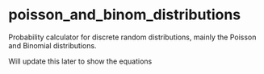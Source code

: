 # poisson_and_binom_distributions
Probability calculator for discrete random distributions, mainly the Poisson and Binomial distributions.

Will update this later to show the equations
